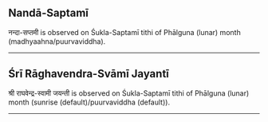 ## Nandā-Saptamī
नन्दा-सप्तमी is observed on Śukla-Saptamī tithi of Phālguna (lunar) month (madhyaahna/puurvaviddha).



---
## Śrī Rāghavendra-Svāmī Jayantī
श्री राघवेन्द्र-स्वामी जयन्ती is observed on Śukla-Saptamī tithi of Phālguna (lunar) month (sunrise (default)/puurvaviddha (default)).



---
